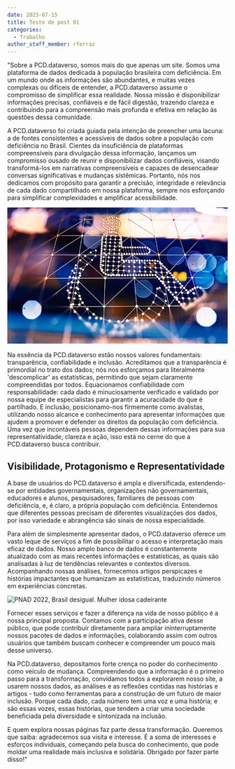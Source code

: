 ```yaml
---
date: 2023-07-15
title: Teste de post 01
categories:
  - Trabalho
author_staff_member: rferraz
---
```

"Sobre a PCD.dataverso, somos mais do que apenas um site. Somos uma plataforma de dados dedicada à população brasileira com deficiência. Em um mundo onde as informações são abundantes, e muitas vezes complexas ou difíceis de entender, a PCD.dataverso assume o compromisso de simplificar essa realidade. Nossa missão é disponibilizar informações precisas, confiáveis e de fácil digestão, trazendo clareza e contribuindo para a compreensão mais profunda e efetiva em relação às questões dessa comunidade.

A PCD.dataverso foi criada guiada pela intenção de preencher uma lacuna: a de fontes consistentes e acessíveis de dados sobre a população com deficiência no Brasil. Cientes da insuficiência de plataformas compreensíveis para divulgação dessa informação, lançamos um compromisso ousado de reunir e disponibilizar dados confiáveis, visando transformá-los em narrativas compreensíveis e capazes de desencadear conversas significativas e mudanças sistêmicas. Portanto, nós nos dedicamos com propósito para garantir a precisão, integridade e relevância de cada dado compartilhado em nossa plataforma, sempre nos esforçando para simplificar complexidades e amplificar acessibilidade.

![Simbolo internacional de acessibilidade](images/accessibility-icon.jpg)

Na essência da PCD.dataverso estão nossos valores fundamentais: transparência, confiabilidade e inclusão. Acreditamos que a transparência é primordial no trato dos dados; nós nos esforçamos para literalmente 'descomplicar' as estatísticas, permitindo que sejam claramente compreendidas por todos. Equacionamos confiabilidade com responsabilidade: cada dado é minuciosamente verificado e validado por nossa equipe de especialistas para garantir a acuracidade do que é partilhado. E inclusão, posicionamo-nos firmemente como avalistas, utilizando nosso alcance e conhecimento para apresentar informações que ajudem a promover e defender os direitos da população com deficiência. Uma vez que incontáveis pessoas dependem dessas informações para sua representatividade, clareza e ação, isso está no cerne do que a PCD.dataverso busca contribuir.

## Visibilidade, Protagonismo e Representatividade

A base de usuários do PCD.dataverso é ampla e diversificada, estendendo-se por entidades governamentais, organizações não governamentais, educadores e alunos, pesquisadores, familiares de pessoas com deficiência, e, é claro, a própria população com deficiência. Entendemos que diferentes pessoas precisam de diferentes visualizações dos dados, por isso variedade e abrangência são sinais de nossa especialidade. 

Para além de simplesmente apresentar dados, o PCD.dataverso oferece um vasto leque de serviços a fim de possibilitar o acesso e interpretação mais eficaz de dados. Nosso amplo banco de dados é constantemente atualizado com as mais recentes informações e estatísticas, as quais são analisadas à luz de tendências relevantes e contextos diversos. Acompanhando nossas análises, fornecemos artigos perspicazes e histórias impactantes que humanizam as estatísticas, traduzindo números em experiências concretas.

![PNAD 2022, Brasil desigual. Mulher idosa cadeirante](https://jornalistainclusivo.com/wp-content/uploads/2023/07/brasil-desigual-pnad-2022-mulher-idosa.jpg)

Fornecer esses serviços e fazer a diferença na vida de nosso público é a nossa principal proposta. Contamos com a participação ativa desse público, que pode contribuir diretamente para ampliar ininterruptamente nossos pacotes de dados e informações, colaborando assim com outros usuários que também buscam conhecer e compreender um pouco mais desse universo.

Na PCD.dataverso, depositamos forte crença no poder do conhecimento como veículo de mudança. Compreendendo que a informação é o primeiro passo para a transformação, convidamos todos a explorarem nosso site, a usarem nossos dados, as análises e as reflexões contidas nas histórias e artigos - tudo como ferramentas para a construção de um futuro de maior inclusão. Porque cada dado, cada número tem uma voz e uma história; e são essas vozes, essas histórias, que tendem a criar uma sociedade beneficiada pela diversidade e sintonizada na inclusão. 

E quem explora nossas páginas faz parte dessa transformação. Queremos que saiba: agradecemos sua visita e interesse. É a soma de interesses e esforços individuais, começando pela busca do conhecimento, que pode moldar uma realidade mais inclusiva e solidária. Obrigado por fazer parte disso!"

[def]: ../images/accessibility-icon.jpg